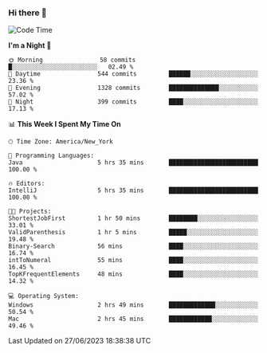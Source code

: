 ### Hi there 👋

<!--START_SECTION:waka-->
![Code Time](http://img.shields.io/badge/Code%20Time-22%20hrs%2018%20mins-blue)

**I'm a Night 🦉** 

```text
🌞 Morning                58 commits          █░░░░░░░░░░░░░░░░░░░░░░░░   02.49 % 
🌆 Daytime                544 commits         ██████░░░░░░░░░░░░░░░░░░░   23.36 % 
🌃 Evening                1328 commits        ██████████████░░░░░░░░░░░   57.02 % 
🌙 Night                  399 commits         ████░░░░░░░░░░░░░░░░░░░░░   17.13 % 
```


📊 **This Week I Spent My Time On** 

```text
🕑︎ Time Zone: America/New_York

💬 Programming Languages: 
Java                     5 hrs 35 mins       █████████████████████████   100.00 % 

🔥 Editors: 
IntelliJ                 5 hrs 35 mins       █████████████████████████   100.00 % 

🐱‍💻 Projects: 
ShortestJobFirst         1 hr 50 mins        ████████░░░░░░░░░░░░░░░░░   33.01 % 
ValidParenthesis         1 hr 5 mins         █████░░░░░░░░░░░░░░░░░░░░   19.48 % 
Binary-Search            56 mins             ████░░░░░░░░░░░░░░░░░░░░░   16.74 % 
intToNumeral             55 mins             ████░░░░░░░░░░░░░░░░░░░░░   16.45 % 
TopKFrequentElements     48 mins             ████░░░░░░░░░░░░░░░░░░░░░   14.32 % 

💻 Operating System: 
Windows                  2 hrs 49 mins       █████████████░░░░░░░░░░░░   50.54 % 
Mac                      2 hrs 45 mins       ████████████░░░░░░░░░░░░░   49.46 % 
```


 Last Updated on 27/06/2023 18:38:38 UTC
<!--END_SECTION:waka-->
<!--
**the-beef-calculator/the-beef-calculator** is a ✨ _special_ ✨ repository because its `README.md` (this file) appears on your GitHub profile.

Here are some ideas to get you started:

- 🔭 I’m currently working on ...
- 🌱 I’m currently learning ...
- 👯 I’m looking to collaborate on ...
- 🤔 I’m looking for help with ...
- 💬 Ask me about ...
- 📫 How to reach me: ...
- 😄 Pronouns: ...
- ⚡ Fun fact: ...
-->
